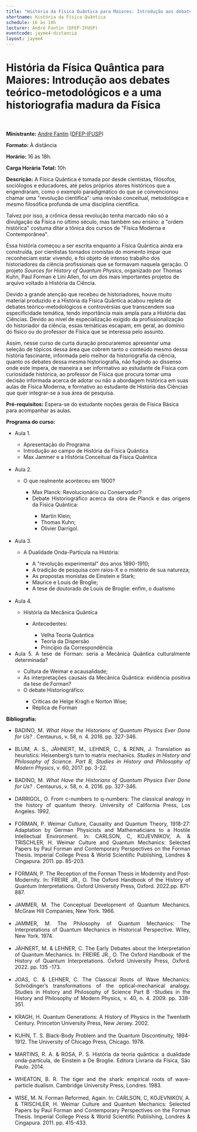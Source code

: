 ```yaml
---
title: "História da Física Quântica para Maiores: Introdução aos debates teórico-metodológicos e a uma historiografia madura da Física"
shortname: História da Física Quântica
schedule: 16 às 18h
lecturer: André Fantin (DFEP-IFUSP)
eventcode: jayme4-distancia
layout: jayme4
---
```

# História da Física Quântica para Maiores: Introdução aos debates teórico-metodológicos e a uma historiografia madura da Física <br><br>

**Ministrante:** [André Fantin](http://lattes.cnpq.br/2771902520888210) ([DFEP-IFUSP](https://portal.if.usp.br/fep/pt-br/p%C3%A1gina/in%C3%ADcio))

**Formato:** À distância

**Horário:** 16 às 18h.

**Carga Horária Total:** 10h

**Descrição:** A Física Quântica é tomada por desde cientistas, filósofos, sociólogos e educadores, até pelos próprios atores históricos que a engendraram, como o exemplo paradigmático do que se convencionou chamar uma "revolução científica": uma revisão conceitual, metodológica e mesmo filosófica profunda de uma disciplina científica.

Talvez por isso, a crônica dessa revolução tenha marcado não só a divulgação da Física no último século, mas também seu ensino: a "ordem histórica" costuma ditar a tônica dos cursos de "Física Moderna e Contemporânea".

Essa história começou a ser escrita enquanto a Física Quântica ainda era construída, por cientistas tornados cronistas do momento ímpar que reconheciam estar vivendo, e foi objeto de intenso trabalho dos historiadores da ciência profissionais que se formavam naquela geração. O projeto <i>Sources for History of Quantum Physics</i>, organizado por Thomas Kuhn, Paul Forman e Lini Allen, foi um dos mais importantes projetos de arquivo voltado à História da Ciência.

Devido a grande atenção que recebeu de historiadores, houve muito material produzido e a História da Física Quântica acabou repleta de debates teórico-metodológicos e controvérsias que transcendem sua especificidade temática, tendo importância mais ampla para a História das Ciências. Devido ao nível de especialização exigido da profissionalização do historiador da ciência, essas temáticas escapam, em geral, ao domínio do físico ou do professor de Física que se interessa pelo assunto.

Assim, nesse curso de curta duração procuraremos apresentar uma seleção de tópicos dessa área que cobrem tanto o conteúdo mesmo dessa história fascinante, informada pelo melhor da historiografia da ciência, quanto os debates dessa mesma historiografia, não fugindo ao dissenso onde este impera, de maneira a ser informativo ao estudante de Física com curiosidade histórica, ao professor de Física que procura tomar uma decisão informada acerca de adotar ou não a abordagem histórica em suas aulas de Física Moderna, e formativo ao estudante de História das Ciências que quer integrar-se a sua área de pesquisa. 

**Pré-requisitos:** Espera-se do estudante noções gerais de Física Básica para acompanhar as aulas.

**Programa do curso:** 

<div style="text-align: justify">
<ul>
     <li>Aula 1. </li> 
     <ul>
         <li> Apresentação do Programa </li>
         <li> Introdução ao campo de História da Física Quântica </li>
         <li> Max Jammer e a História Conceitual da Física Quântica </li>
     </ul> <br>
     <li>Aula 2. </li>
     <ul>
          <li> O que realmente aconteceu em 1900? </li>
          <ul>
               <li> Max Planck: Revolucionário ou Conservador? </li>
               <li> Debate Historiográfico acerca da obra de Planck e das origens da Física Quântica: </li>
               <ul>
                    <li> Martin Klein; </li>
                    <li> Thomas Kuhn;  </li>
                    <li> Olivier Darrigol. </li>
               </ul>
         </ul>
     </ul> <br>
   
  <li>Aula 3. </li>
   <ul> 
   <li>  A Dualidade Onda-Partícula na História: </li>
   <ul>
     <li> A "revolução experimental" dos anos 1890-1910; </li>
     <li> A tradição de pesquisa com raios-X e o mistério de sua natureza;  </li>
     <li> As propostas monistas de Einstein e Stark; </li>
     <li> Maurice e Louis de Broglie; </li>
     <li> A tese de doutorado de Louis de Broglie: enfim, o dualismo </li>
   </ul>
   </ul><br>
   
  <li>Aula 4.  </li> 
   <ul>
     <li> História da Mecânica Quântica </li>
     <ul>
       <li> Antecedentes: </li>
       <ul>
         <li> Velha Teoria Quântica </li>
         <li> Teoria da Dispersão </li>
         <li> Princípio da Correspondência </li>
         </ul>
      </ul> 
  </ul>
  <li>Aula 5. A tese de Forman: seria a Mecânica Quântica culturalmente determinada? </li>
     <ul>
     <li> Cultura de Weimar e acausalidade; </li>
     <li> As interpretações causais da Mecânica Quântica: evidência positiva da tese de Forman? </li>
     <li> O debate Historiográfico: </li>
         <ul>
          <li> Críticas de Helge Kragh e Norton Wise; </li>
          <li> Réplica de Forman </li>
         </ul>
     </ul>
 </ul>
</div>

**Bibliografia:**

<div style="text-align: justify">
 <ul>
  <li> BADINO, M. <i> What Have the Historians of Quantum Physics Ever Done for Us? </i>. Centaurus, v. 58, n. 4. 2016. pp. 327-346. </li><br>
      
  <li>  BLUM, A. S., JÄHNERT, M., LEHNER, C., & RENN, J.  Translation as heuristics: Heisenberg’s turn to matrix mechanics.<i> Studies in History and Philosophy of Science. Part B, Studies in History and Philosophy of Modern Physics</i>, v. 60, 2017. pp. 3-22.  </li><br>

   <li> BADINO, M. <i> What Have the Historians of Quantum Physics Ever Done for Us? </i>. Centaurus, v. 58, n. 4. 2016. pp. 327-346. </li><br>
      
   <li> DARRIGOL, O. From c-numbers to q-numbers: The classical analogy in the history of quantum theory. University of California Press, Los Angeles. 1992. </li><br>
      <li> FORMAN, P. Weimar Culture, Causality and Quantum Theory, 1918-27: Adaptation by German Physicists and Mathematicians to a Hostile Intellectual Environment. In: CARLSON, C, KOJEVNIKOV, A. & TRISCHLER, H. Weimar Culture and Quantum Mechanics: Selected Papers by Paul Forman and Contemporary Perspectives on the Forman Thesis. Imperial College Press & World Scientific Publishing, Londres & Cingapura. 2011. pp. 85-203. </li><br>
      <li> FORMAN, P. The Reception of the Forman Thesis in Modernity and Post-Modernity. In: FREIRE JR., O. The Oxford Handbook of the History of Quantum Interpretations. Oxford University Press, Oxford. 2022.pp. 871-887. </li><br>
      <li> JAMMER, M. The Conceptual Development of Quantum Mechanics. McGraw Hill Companies, New York. 1966.</li><br>
      <li> JAMMER, M. The Philosophy of Quantum Mechanics: The Interpretations of Quantum Mechanics in Historical Perspective. Wiley, New York. 1974.</li><br>
      <li> JÄHNERT, M. & LEHNER, C. The Early Debates about the Interpretation of Quantum Mechanics. In: FREIRE JR., O. The Oxford Handbook of the History of Quantum Interpretations. Oxford University Press, Oxford. 2022. pp. 135 -173. </li><br>
      <li> JOAS, C. & LEHNER, C. The Classical Roots of Wave Mechanics: Schrödinger’s transformations of the optical-mechanical analogy. Studies in History and Philosophy of Science Part B -Studies in the History and Philosophy of Modern Physics, v. 40, n. 4. 2009. pp. 338-351.</li><br>
      <li> KRAGH, H. Quantum Generations: A History of Physics in the Twentieth Century. Princeton University Press, New Jersey. 2002. </li><br>
      <li> KUHN, T. S. Black-Body Problem and the Quantum Discontinuity, 1894-1912.  The University of Chicago Press, Chicago. 1978. </li><br>
      <li> MARTINS, R. A. & ROSA, P. S. História da teoria quântica: a dualidade onda-partícula, de Einstein a De Broglie. Editora Livraria da Física, São Paulo. 2014. </li><br>
      <li> WHEATON, B. R. The tiger and the shark: empirical roots of wave-particle dualism. Cambridge University Press, Londres. 1983. </li><br>
      <li> WISE, M. N. Forman Reformed, Again. In: CARLSON, C, KOJEVNIKOV, A. & TRISCHLER, H. Weimar Culture and Quantum Mechanics: Selected Papers by Paul Forman and Contemporary Perspectives on the Forman Thesis. Imperial College Press & World Scientific Publishing, Londres & Cingapura. 2011. pp. 415-433.
 </li>
 </ul>
</div>
